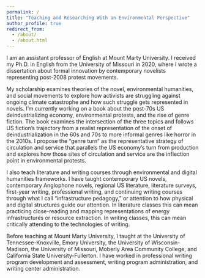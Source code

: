 ```yaml
---
permalink: /
title: "Teaching and Researching With an Environmental Perspective"
author_profile: true
redirect_from: 
  - /about/
  - /about.html
---
```


I am an assistant professor of English at Mount Marty University. I received my Ph.D. in English from the University of Missouri in 2020, where I wrote a dissertation about formal innovation by contemporary novelists representing post-2008 protest movements. 

My scholarship examines theories of the novel, environmental humanities, and social movements to explore how activists are struggling against ongoing climate catastrophe and how such struggle gets represented in novels. I’m currently working on a book about the post-70s US deindustrializing economy, environmental protests, and the rise of genre fiction. The book examines the intersection of the three topics and follows US fiction’s trajectory from a realist representation of the onset of deindustrialization in the 60s and 70s to more informal genres like horror in the 2010s. I propose the “genre turn” as the representative strategy of circulation and service that parallels the US economy’s turn from production and explores how those sites of circulation and service are the inflection point in environmental protests.

I also teach literature and writing courses through environmental and digital humanities frameworks. I have taught contemporary US novels, contemporary Anglophone novels, regional US literature, literature surveys, first-year writing, professional writing, and continuing writing courses through what I call “infrastructure pedagogy,” or attention to how physical and digital structures guide our attention. In literature classes this can mean practicing close-reading and mapping representations of energy infrastructures or resource extraction. In writing classes, this can mean critically attending to the technologies of writing.

Before teaching at Mount Marty University, I taught at the University of Tennessee-Knoxville, Emory University, the University of Wisconsin-Madison, the University of Missouri, Moberly Area Community College, and California State University-Fullerton. I have worked in professional writing program development and assessment, writing program administration, and writing center administration. 
